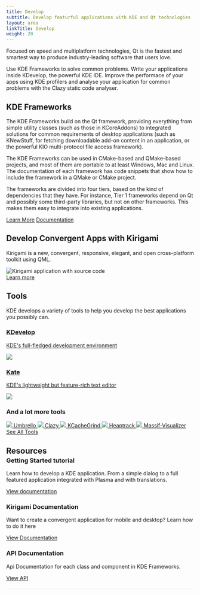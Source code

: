 ```yaml
---
title: Develop
subtitle: Develop featurful applications with KDE and Qt technologies
layout: area
linkTitle: Develop
weight: 20
---
```


<section class="container">
  <div style="max-width: 800px" class="mx-auto">
    <p>
      Focused on speed and multiplatform technologies, Qt is the fastest and smartest
      way to produce industry-leading software that users love.
    </p>
    <p>
      Use KDE Frameworks to solve common problems. Write your applications inside
      KDevelop, the powerful KDE IDE. Improve the performace of your apps using 
      KDE profilers and analyse your application for common problems with the
      Clazy static code analyser.
    </p>
  </div>
</section>

<section>
  <div class="container">
    <h2 class="text-center">KDE Frameworks</h2>
    <p>
      The KDE Frameworks build on the Qt framework, providing everything from
      simple utility classes (such as those in KCoreAddons) to integrated
      solutions for common requirements of desktop applications (such as
      KNewStuff, for fetching downloadable add-on content in an application,
      or the powerful KIO multi-protocol file access framework).
    <p>
    <p>
      The KDE Frameworks can be used in CMake-based and QMake-based projects,
      and most of them are portable to at least Windows, Mac and Linux. The
      documentation of each framework has code snippets that show how to
      include the framework in a QMake or CMake project.
    </p>
    <p>
      The frameworks are divided into four tiers, based on the kind of
      dependencies that they have. For instance, Tier 1 frameworks depend
      on Qt and possibly some third-party libraries, but not on other
      frameworks. This makes them easy to integrate into existing
      applications.
    </p>
    <div class="d-flex justify-content-center">
      <a href="/product/framework" class="button learn-more ml-2 mr-2">Learn More</a>
      <a href="https://api.kde.org/frameworks/" class="ml-2 mr-2 button learn-more">Documentation</a>
    </div>
  </div>
</section>

<section id="kirigami">
  <div class="text-center pl-5 pr-5 img-fluid container">
    <h2>Develop Convergent Apps with Kirigami</h2>
    <p>Kirigami is a new, convergent, responsive, elegant, and open cross-platform toolkit using QML.</p>
    <div class="laptop-with-overlay text-center">
      <img class="laptop img-fluid mb-3" src="https://kde.org/content/plasma-desktop/laptop.png" alt="">
      <div class="laptop-overlay">
        <img class="img-fluid mb-3" src="/develop/kirigami_code_view.png" alt="Kirigami application with source code" />
      </div>
    </div>
    <a class="learn-more" href="https://kde.org/products/kirigami/">Learn more</a>
  </div>
</section>

<section>
  <div class="container text-center">
    <h2>Tools</h2> 
    <p>KDE develops a variety of tools to help you develop the best applications you possibly can.</p>
    <div class="tools">
      <a class="tool" href="https://kdevelop.org">
        <div>
          <h3>KDevelop</h3>
          <p>KDE's full-fledged development environment</p>
        </div>
        <div>
          <img class="img-fluid" src="https://kde.org/applications/icons/org.kde.kdevelop.svg">
        </div>
      </a>
      <a class="tool" href="https://kate-editor.org">
        <div>
          <h3>Kate</h3>
          <p>KDE's lightweight but feature-rich text editor</p>
        </div>
        <div>
          <img class="img-fluid" src="https://kde.org/applications/icons/org.kde.kate.svg">
        </div>
      </a>
    </div>
    <div class="tool flex-column  mt-5">
      <h3>And a lot more tools</h3>
      <div class="more-apps">
        <a href="https://umbrello.kde.org">
          <img src="https://kde.org/applications/icons/org.kde.umbrello.svg" />
          Umbrello
        </a>
        <a href="https://kde.org/applications/development/org.kde.clazy">
          <img src="https://kde.org/applications/icons/org.kde.clazy.svg" />
          Clazy
        </a>
        <a href="https://kde.org/applications/development/org.kde.kcachegrind">
          <img src="https://kde.org/applications/icons/org.kde.kcachegrind.svg" />
          KCacheGrind
        </a>
        <a href="https://kde.org/applications/development/org.kde.heaptrack">
          <img src="https://kde.org/applications/icons/org.kde.heaptrack.svg" />
          Heaptrack
        </a>
        <a href="https://kde.org/applications/development/org.kde.massif-visualizer">
          <img src="https://kde.org/applications/icons/org.kde.massif-visualizer.svg" />
          Massif-Visualizer
        </a>
      </div>
      <a href="/applications/development" class="learn-more mt-3">See All Tools</a>
    </div>
  </div>
</section>

<section>
  <div class="container">
    <h2 style="margin-bottom: -20px;">Resources</h2>
    <div class="row bottomAlignRow" style="border-bottom: solid 1px #EEE; padding-bottom: 20px;">
      <div class="col-sm">
        <h3>Getting Started tutorial</h3>
        <p>
          Learn how to develop a KDE application. From a simple dialog to a full featured application
          integrated with Plasma and with translations.
        </p>
        <a href="/docs/" class="learn-more button">View documentation</a>
      </div>
      <div class="col-sm">
        <h3>Kirigami Documentation</h3>
        <p>
          Want to create a convergent application for mobile and desktop? Learn how to do it here
        </p>
        <a href="/kirigami" class="learn-more button">View Documentation</a>
      </div>
      <div class="col-sm">
        <h3>API Documentation</h3>
        <p>
          Api Documentation for each class and component in KDE Frameworks.
        </p>
        <a href="https://api.kde.org" class="learn-more button">View API</a>
      </div>
    </div>
  </div>
</section>
